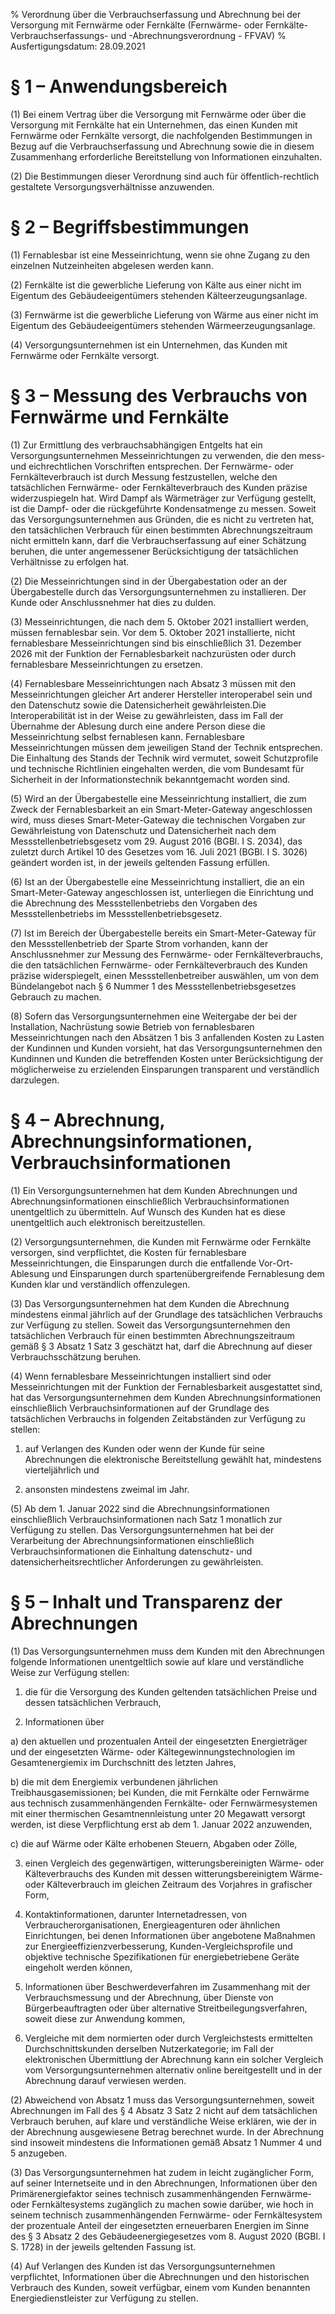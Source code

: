 % Verordnung über die Verbrauchserfassung und Abrechnung bei der Versorgung mit Fernwärme oder Fernkälte  (Fernwärme- oder Fernkälte-Verbrauchserfassungs- und -Abrechnungsverordnung - FFVAV)
% Ausfertigungsdatum: 28.09.2021
 
# § 1 – Anwendungsbereich

(1) Bei einem Vertrag über die Versorgung mit Fernwärme oder über die Versorgung mit Fernkälte hat ein Unternehmen, das einen Kunden mit Fernwärme oder Fernkälte versorgt, die nachfolgenden Bestimmungen in Bezug auf die Verbrauchserfassung und Abrechnung sowie die in diesem Zusammenhang erforderliche Bereitstellung von Informationen einzuhalten.

(2) Die Bestimmungen dieser Verordnung sind auch für öffentlich-rechtlich gestaltete Versorgungsverhältnisse anzuwenden.

# § 2 – Begriffsbestimmungen

(1) Fernablesbar ist eine Messeinrichtung, wenn sie ohne Zugang zu den einzelnen Nutzeinheiten abgelesen werden kann.

(2) Fernkälte ist die gewerbliche Lieferung von Kälte aus einer nicht im Eigentum des Gebäudeeigentümers stehenden Kälteerzeugungsanlage.

(3) Fernwärme ist die gewerbliche Lieferung von Wärme aus einer nicht im Eigentum des Gebäudeeigentümers stehenden Wärmeerzeugungsanlage.

(4) Versorgungsunternehmen ist ein Unternehmen, das Kunden mit Fernwärme oder Fernkälte versorgt.

# § 3 – Messung des Verbrauchs von Fernwärme und Fernkälte

(1) Zur Ermittlung des verbrauchsabhängigen Entgelts hat ein Versorgungsunternehmen Messeinrichtungen zu verwenden, die den mess- und eichrechtlichen Vorschriften entsprechen. Der Fernwärme- oder Fernkälteverbrauch ist durch Messung festzustellen, welche den tatsächlichen Fernwärme- oder Fernkälteverbrauch des Kunden präzise widerzuspiegeln hat. Wird Dampf als Wärmeträger zur Verfügung gestellt, ist die Dampf- oder die rückgeführte Kondensatmenge zu messen. Soweit das Versorgungsunternehmen aus Gründen, die es nicht zu vertreten hat, den tatsächlichen Verbrauch für einen bestimmten Abrechnungszeitraum nicht ermitteln kann, darf die Verbrauchserfassung auf einer Schätzung beruhen, die unter angemessener Berücksichtigung der tatsächlichen Verhältnisse zu erfolgen hat.

(2) Die Messeinrichtungen sind in der Übergabestation oder an der Übergabestelle durch das Versorgungsunternehmen zu installieren. Der Kunde oder Anschlussnehmer hat dies zu dulden.

(3) Messeinrichtungen, die nach dem 5. Oktober 2021 installiert werden, müssen fernablesbar sein. Vor dem 5. Oktober 2021 installierte, nicht fernablesbare Messeinrichtungen sind bis einschließlich 31. Dezember 2026 mit der Funktion der Fernablesbarkeit nachzurüsten oder durch fernablesbare Messeinrichtungen zu ersetzen.

(4) Fernablesbare Messeinrichtungen nach Absatz 3 müssen mit den Messeinrichtungen gleicher Art anderer Hersteller interoperabel sein und den Datenschutz sowie die Datensicherheit gewährleisten.Die Interoperabilität ist in der Weise zu gewährleisten, dass im Fall der Übernahme der Ablesung durch eine andere Person diese die Messeinrichtung selbst fernablesen kann. Fernablesbare Messeinrichtungen müssen dem jeweiligen Stand der Technik entsprechen. Die Einhaltung des Stands der Technik wird vermutet, soweit Schutzprofile und technische Richtlinien eingehalten werden, die vom Bundesamt für Sicherheit in der Informationstechnik bekanntgemacht worden sind.

(5) Wird an der Übergabestelle eine Messeinrichtung installiert, die zum Zweck der Fernablesbarkeit an ein Smart-Meter-Gateway angeschlossen wird, muss dieses Smart-Meter-Gateway die technischen Vorgaben zur Gewährleistung von Datenschutz und Datensicherheit nach dem Messstellenbetriebsgesetz vom 29. August 2016 (BGBl. I S. 2034), das zuletzt durch Artikel 10 des Gesetzes vom 16. Juli 2021 (BGBl. I S. 3026) geändert worden ist, in der jeweils geltenden Fassung erfüllen.

(6) Ist an der Übergabestelle eine Messeinrichtung installiert, die an ein Smart-Meter-Gateway angeschlossen ist, unterliegen die Einrichtung und die Abrechnung des Messstellenbetriebs den Vorgaben des Messstellenbetriebs im Messstellenbetriebsgesetz.

(7) Ist im Bereich der Übergabestelle bereits ein Smart-Meter-Gateway für den Messstellenbetrieb der Sparte Strom vorhanden, kann der Anschlussnehmer zur Messung des Fernwärme- oder Fernkälteverbrauchs, die den tatsächlichen Fernwärme- oder Fernkälteverbrauch des Kunden präzise widerspiegelt, einen Messstellenbetreiber auswählen, um von dem Bündelangebot nach § 6 Nummer 1 des Messstellenbetriebsgesetzes Gebrauch zu machen.

(8) Sofern das Versorgungsunternehmen eine Weitergabe der bei der Installation, Nachrüstung sowie Betrieb von fernablesbaren Messeinrichtungen nach den Absätzen 1 bis 3 anfallenden Kosten zu Lasten der Kundinnen und Kunden vorsieht, hat das Versorgungsunternehmen den Kundinnen und Kunden die betreffenden Kosten unter Berücksichtigung der möglicherweise zu erzielenden Einsparungen transparent und verständlich darzulegen.

# § 4 – Abrechnung, Abrechnungsinformationen, Verbrauchsinformationen

(1) Ein Versorgungsunternehmen hat dem Kunden Abrechnungen und Abrechnungsinformationen einschließlich Verbrauchsinformationen unentgeltlich zu übermitteln. Auf Wunsch des Kunden hat es diese unentgeltlich auch elektronisch bereitzustellen.

(2) Versorgungsunternehmen, die Kunden mit Fernwärme oder Fernkälte versorgen, sind verpflichtet, die Kosten für fernablesbare Messeinrichtungen, die Einsparungen durch die entfallende Vor-Ort-Ablesung und Einsparungen durch spartenübergreifende Fernablesung dem Kunden klar und verständlich offenzulegen.

(3) Das Versorgungsunternehmen hat dem Kunden die Abrechnung mindestens einmal jährlich auf der Grundlage des tatsächlichen Verbrauchs zur Verfügung zu stellen. Soweit das Versorgungsunternehmen den tatsächlichen Verbrauch für einen bestimmten Abrechnungszeitraum gemäß § 3 Absatz 1 Satz 3 geschätzt hat, darf die Abrechnung auf dieser Verbrauchsschätzung beruhen.

(4) Wenn fernablesbare Messeinrichtungen installiert sind oder Messeinrichtungen mit der Funktion der Fernablesbarkeit ausgestattet sind, hat das Versorgungsunternehmen dem Kunden Abrechnungsinformationen einschließlich Verbrauchsinformationen auf der Grundlage des tatsächlichen Verbrauchs in folgenden Zeitabständen zur Verfügung zu stellen:

1. auf Verlangen des Kunden oder wenn der Kunde für seine Abrechnungen die elektronische Bereitstellung gewählt hat, mindestens vierteljährlich und

2. ansonsten mindestens zweimal im Jahr.

(5) Ab dem 1. Januar 2022 sind die Abrechnungsinformationen einschließlich Verbrauchsinformationen nach Satz 1 monatlich zur Verfügung zu stellen. Das Versorgungsunternehmen hat bei der Verarbeitung der Abrechnungsinformationen einschließlich Verbrauchsinformationen die Einhaltung datenschutz- und datensicherheitsrechtlicher Anforderungen zu gewährleisten.

# § 5 – Inhalt und Transparenz der Abrechnungen

(1) Das Versorgungsunternehmen muss dem Kunden mit den Abrechnungen folgende Informationen unentgeltlich sowie auf klare und verständliche Weise zur Verfügung stellen:

1. die für die Versorgung des Kunden geltenden tatsächlichen Preise und dessen tatsächlichen Verbrauch,

2. Informationen über

a) den aktuellen und prozentualen Anteil der eingesetzten Energieträger und der eingesetzten Wärme- oder Kältegewinnungstechnologien im Gesamtenergiemix im Durchschnitt des letzten Jahres,

b) die mit dem Energiemix verbundenen jährlichen Treibhausgasemissionen; bei Kunden, die mit Fernkälte oder Fernwärme aus technisch zusammenhängenden Fernkälte- oder Fernwärmesystemen mit einer thermischen Gesamtnennleistung unter 20 Megawatt versorgt werden, ist diese Verpflichtung erst ab dem 1. Januar 2022 anzuwenden,

c) die auf Wärme oder Kälte erhobenen Steuern, Abgaben oder Zölle,

3. einen Vergleich des gegenwärtigen, witterungsbereinigten Wärme- oder Kälteverbrauchs des Kunden mit dessen witterungsbereinigtem Wärme- oder Kälteverbrauch im gleichen Zeitraum des Vorjahres in grafischer Form,

4. Kontaktinformationen, darunter Internetadressen, von Verbraucherorganisationen, Energieagenturen oder ähnlichen Einrichtungen, bei denen Informationen über angebotene Maßnahmen zur Energieeffizienzverbesserung, Kunden-Vergleichsprofile und objektive technische Spezifikationen für energiebetriebene Geräte eingeholt werden können,

5. Informationen über Beschwerdeverfahren im Zusammenhang mit der Verbrauchsmessung und der Abrechnung, über Dienste von Bürgerbeauftragten oder über alternative Streitbeilegungsverfahren, soweit diese zur Anwendung kommen,

6. Vergleiche mit dem normierten oder durch Vergleichstests ermittelten Durchschnittskunden derselben Nutzerkategorie; im Fall der elektronischen Übermittlung der Abrechnung kann ein solcher Vergleich vom Versorgungsunternehmen alternativ online bereitgestellt und in der Abrechnung darauf verwiesen werden.

(2) Abweichend von Absatz 1 muss das Versorgungsunternehmen, soweit Abrechnungen im Fall des § 4 Absatz 3 Satz 2 nicht auf dem tatsächlichen Verbrauch beruhen, auf klare und verständliche Weise erklären, wie der in der Abrechnung ausgewiesene Betrag berechnet wurde. In der Abrechnung sind insoweit mindestens die Informationen gemäß Absatz 1 Nummer 4 und 5 anzugeben.

(3) Das Versorgungsunternehmen hat zudem in leicht zugänglicher Form, auf seiner Internetseite und in den Abrechnungen, Informationen über den Primärenergiefaktor seines technisch zusammenhängenden Fernwärme- oder Fernkältesystems zugänglich zu machen sowie darüber, wie hoch in seinem technisch zusammenhängenden Fernwärme- oder Fernkältesystem der prozentuale Anteil der eingesetzten erneuerbaren Energien im Sinne des § 3 Absatz 2 des Gebäudeenergiegesetzes vom 8. August 2020 (BGBl. I S. 1728) in der jeweils geltenden Fassung ist.

(4) Auf Verlangen des Kunden ist das Versorgungsunternehmen verpflichtet, Informationen über die Abrechnungen und den historischen Verbrauch des Kunden, soweit verfügbar, einem vom Kunden benannten Energiedienstleister zur Verfügung zu stellen.
